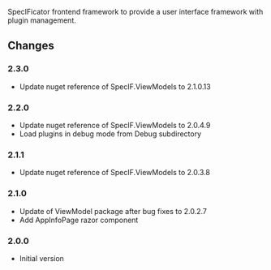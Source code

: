 ﻿SpecIFicator frontend framework to provide a user interface framework with plugin management.

## Changes
### 2.3.0
* Update nuget reference of SpecIF.ViewModels to 2.1.0.13

### 2.2.0
* Update nuget reference of SpecIF.ViewModels to 2.0.4.9
* Load plugins in debug mode from Debug subdirectory

### 2.1.1
* Update nuget reference of SpecIF.ViewModels to 2.0.3.8

### 2.1.0
* Update of ViewModel package after bug fixes to 2.0.2.7
* Add AppInfoPage razor component

### 2.0.0
* Initial version